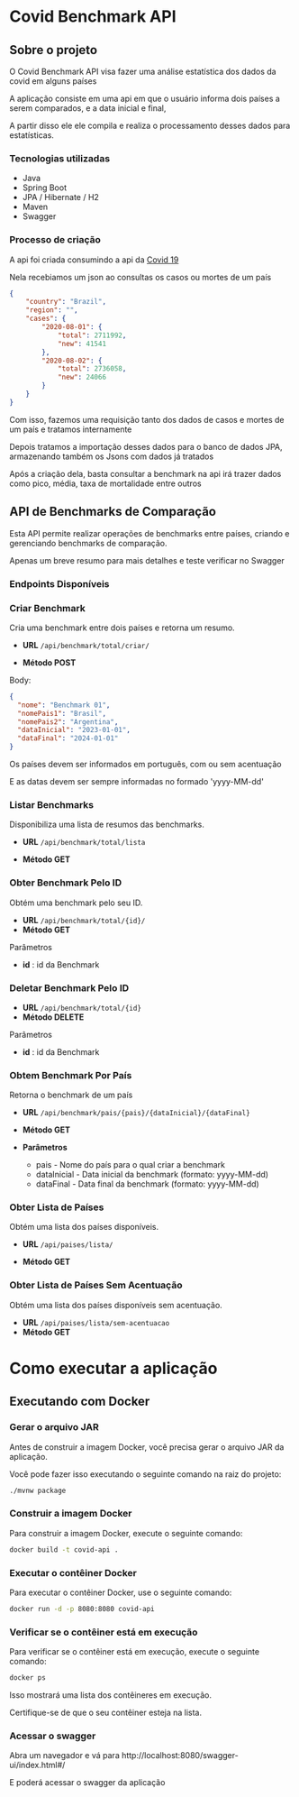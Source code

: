 # Covid Benchmark API

## Sobre o projeto

O Covid Benchmark API visa fazer uma análise estatística dos dados da covid em alguns países

A aplicação consiste em uma api em que o usuário informa dois países a serem comparados, e a data inicial e final,

A partir disso ele ele compila e realiza o processamento desses dados para estatísticas.

### Tecnologias utilizadas

* Java
* Spring Boot
* JPA / Hibernate / H2
* Maven
* Swagger

### Processo de criação

A api foi criada consumindo a api da [Covid 19](https://api.api-ninjas.com/v1/covid19)

Nela recebiamos um json ao consultas os casos ou mortes de um país

```json
{
	"country": "Brazil",
	"region": "",
	"cases": {
		"2020-08-01": {
			"total": 2711992,
			"new": 41541
		},
		"2020-08-02": {
			"total": 2736058,
			"new": 24066
		}
	}
}
```

Com isso, fazemos uma requisição tanto dos dados de casos e mortes de um país e tratamos internamente

Depois tratamos a importação desses dados para o banco de dados JPA, armazenando também os Jsons com dados já tratados

Após a criação dela, basta consultar a benchmark na api irá trazer dados como pico, média, taxa de mortalidade entre outros

 
## API de Benchmarks de Comparação 

Esta API permite realizar operações de benchmarks entre países, criando e gerenciando benchmarks de comparação.

Apenas um breve resumo para mais detalhes e teste verificar no Swagger

### Endpoints Disponíveis


### Criar Benchmark

Cria uma benchmark entre dois países e retorna um resumo.



* **URL**
  `/api/benchmark/total/criar/`

* **Método POST**

Body:

``` json
{
  "nome": "Benchmark 01",
  "nomePais1": "Brasil",
  "nomePais2": "Argentina",
  "dataInicial": "2023-01-01",
  "dataFinal": "2024-01-01"
}
```

Os países devem ser informados em português, com ou sem acentuação

E as datas devem ser sempre informadas no formado 'yyyy-MM-dd'

### Listar Benchmarks

Disponibiliza uma lista de resumos das benchmarks.

* **URL** `/api/benchmark/total/lista`

* **Método GET**

### Obter Benchmark Pelo ID

Obtém uma benchmark pelo seu ID.

* **URL** `/api/benchmark/total/{id}/`
* **Método GET**

Parâmetros

* **id** : id da Benchmark

### Deletar Benchmark Pelo ID

* **URL** `/api/benchmark/total/{id}`
* **Método DELETE**

Parâmetros

* **id** : id da Benchmark

### Obtem Benchmark Por País
Retorna o benchmark de um país

* **URL** `/api/benchmark/pais/{pais}/{dataInicial}/{dataFinal}`

* **Método GET**

* **Parâmetros**
  - pais - Nome do país para o qual criar a benchmark
  - dataInicial - Data inicial da benchmark (formato: yyyy-MM-dd)
  - dataFinal - Data final da benchmark (formato: yyyy-MM-dd)

### Obter Lista de Países

Obtém uma lista dos países disponíveis.

* **URL**
  `/api/paises/lista/`

* **Método GET**

### Obter Lista de Países Sem Acentuação

Obtém uma lista dos países disponíveis sem acentuação.

* **URL**
  `/api/paises/lista/sem-acentuacao`
* **Método GET**

# Como executar a aplicação

## Executando com Docker

### Gerar o arquivo JAR

Antes de construir a imagem Docker, você precisa gerar o arquivo JAR da aplicação. 

Você pode fazer isso executando o seguinte comando na raiz do projeto:

```sh
./mvnw package
```

### Construir a imagem Docker
Para construir a imagem Docker, execute o seguinte comando:

```sh
docker build -t covid-api .
```


### Executar o contêiner Docker
Para executar o contêiner Docker, use o seguinte comando:

```sh
docker run -d -p 8080:8080 covid-api
```

### Verificar se o contêiner está em execução
Para verificar se o contêiner está em execução, execute o seguinte comando:

```sh
docker ps
```
Isso mostrará uma lista dos contêineres em execução. 

Certifique-se de que o seu contêiner esteja na lista.

### Acessar o swagger

Abra um navegador e vá para http://localhost:8080/swagger-ui/index.html#/

E poderá acessar o swagger da aplicação

